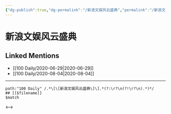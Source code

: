 ```yaml
---
{"dg-publish":true,"dg-permalink":"/新浪文娱风云盛典","permalink":"/新浪文娱风云盛典/","created":"2023-04-05T22:41:23.000+08:00","updated":"2023-04-05T22:41:24.000+08:00"}
---
```


# 新浪文娱风云盛典

## Linked Mentions
- [[100 Daily/2020-06-29\|2020-06-29]]
- [[100 Daily/2020-08-04\|2020-08-04]]


---

```expander
path:"100 Daily" /.*\[\[新浪文娱风云盛典\]\].*(?:\r?\n(?!\r?\n).*)*/
## [[$filename]]
$match
```

<-->